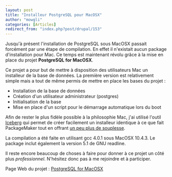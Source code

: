 ```yaml
---
layout: post
title: "Installeur PostgreSQL pour MacOSX"
author: "mowgli"
categories: [Articles]
redirect_from: "index.php?post/drupal/153"
---
```



<p>Jusqu'à présent l'installation de PostgreSQL sous MacOSX passait forcément par une étape de compilation. En effet il n'existait aucun package d'installation pour Mac. Ce temps est maintenant révolu grâce à la mise en place du projet <a hreh="http://greg.rubyfr.net/pub/?page_id=10"><strong>PostgreSQL for MacOSX</strong></a>.</p>

<!--more-->


<p>

Ce projet a pour but de mettre à disposition des utilisateurs Mac un installeur de la base de données. La première version est relativement simple mais a tout de même permis de mettre en place les bases du projet :

</p>

<ul>

<li>Installation de la base de données</li>

<li>Création d'un utilisateur administrateur (postgres)</li>

<li>Initialisation de la base</li>

<li>Mise en place d'un script pour le démarrage automatique lors du boot</li>

</ul>

<p>

Afin de rester le plus fidèle possible à la philosophie Mac, j'ai utilisé l'outil <a href="http://s.sudre.free.fr/Software/Iceberg.html">Iceberg</a> qui permet de créer facilement un installeur identique à ce que fait PackageMaker tout en offrant <a href="http://s.sudre.free.fr/Software/documentation/Iceberg/French.lproj/documentation/IcebergvsPM.html">un peu plus de souplesse</a>.

</p>

<p>

La compilation a été faite en utilisant gcc 4.0.1 sous MacOSX 10.4.3. Le package inclut également la version 5.1 de GNU readline.

</p>

<p>

Il reste encore beaucoup de choses à faire pour donner à ce projet un côté plus <em>professionnel</em>. N'hésitez donc pas à me rejoindre et à participer.

</p>

<p>

Page Web du projet : <a href="http://greg.rubyfr.net/pub/?page_id=10">PostgreSQL for MacOSX</a>

</p>